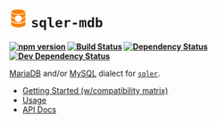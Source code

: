 <b class="jsdocp-remove-me">

# ![](https://raw.githubusercontent.com/ugate/sqler-mdb/master/jsdocp/static/favicon-32x32.png) `sqler-mdb`

[![npm version](https://badgen.net/npm/v/sqler-mdb?color=orange&icon=npm)](https://www.npmjs.com/package/sqler-mdb)
[![Build Status](https://badgen.net/travis/ugate/sqler-mdb?icon=travis)](https://travis-ci.com/ugate/sqler-mdb)
[![Dependency Status](https://badgen.net/david/dep/ugate/sqler-mdb)](https://david-dm.org/ugate/sqler-mdb)
[![Dev Dependency Status](https://badgen.net/david/dev/ugate/sqler-mdb)](https://david-dm.org/ugate/sqler-mdb?type=dev)

</b>

[MariaDB](https://www.npmjs.com/package/mariadb) and/or [MySQL](https://www.mysql.com) dialect for [`sqler`](https://github.com/ugate/sqler).

- [Getting Started (w/compatibility matrix)](https://ugate.github.io/sqler-mdb/tutorial-1-manual.html)
- [Usage](https://ugate.github.io/sqler-mdb/tutorial-2-usage.html)
- [API Docs](https://ugate.github.io/sqler-mdb/module.exports.html)
